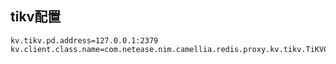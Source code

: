 
## tikv配置

```properties
kv.tikv.pd.address=127.0.0.1:2379
kv.client.class.name=com.netease.nim.camellia.redis.proxy.kv.tikv.TiKVClient
```